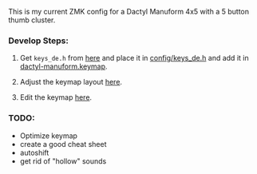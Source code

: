 This is my current ZMK config for a Dactyl Manuform 4x5 with a 5 button thumb cluster.

### Develop Steps:
1. Get `keys_de.h` from [here](https://github.com/joelspadin/zmk-locale-generator/releases) and place it in [config/keys_de.h](config/keys_de.h) and add it in [dactyl-manuform.keymap](config/dactyl-manuform.keymap).

2. Adjust the keymap layout [here](https://nickcoutsos.github.io/keymap-layout-tools/).

3. Edit the keymap [here](https://nickcoutsos.github.io/keymap-editor/).



### TODO:
- Optimize keymap
- create a good cheat sheet
- autoshift
- get rid of "hollow" sounds